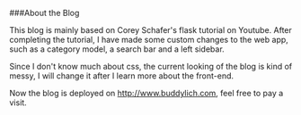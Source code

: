 ###About the Blog

This blog is mainly based on Corey Schafer's flask tutorial on Youtube.
After completing the tutorial, I have made some custom changes to the web app, such as a category model,
a search bar and a left sidebar.

Since I don't know much about css, the current looking of the blog is kind of messy, I will change it
after I learn more about the front-end.
 
Now the blog is deployed on http://www.buddylich.com, feel free to pay a visit.
